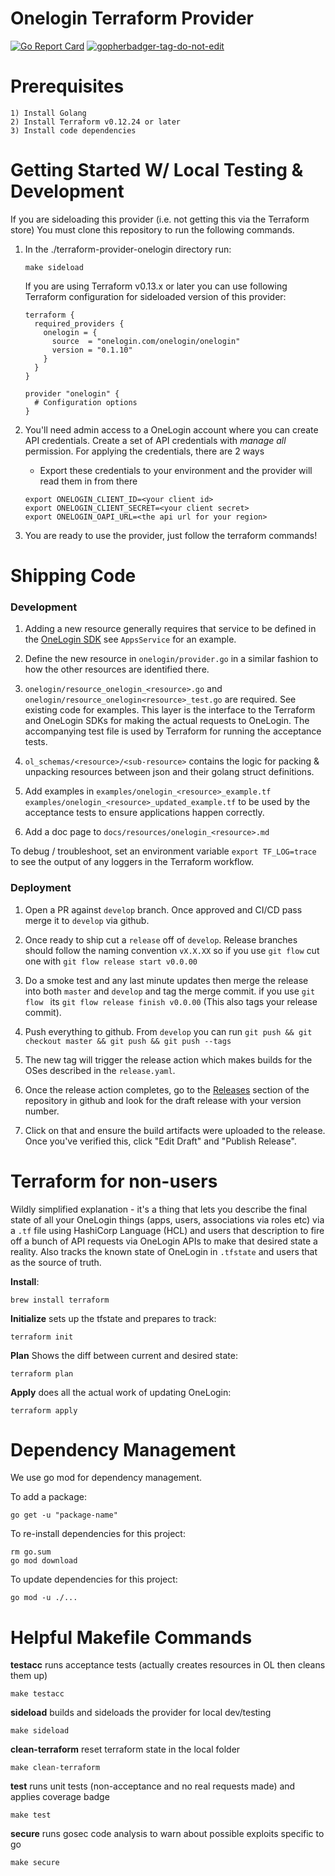 # Onelogin Terraform Provider
[![Go Report Card](https://goreportcard.com/badge/github.com/onelogin/terraform-provider-onelogin)](https://goreportcard.com/report/github.com/onelogin/terraform-provider-onelogin)
<a href='https://github.com/dcaponi/gopherbadger' target='_blank'>![gopherbadger-tag-do-not-edit](https://img.shields.io/badge/Go%20Coverage-100%25-brightgreen.svg?longCache=true&style=flat)</a>

# Prerequisites
    1) Install Golang
    2) Install Terraform v0.12.24 or later
    3) Install code dependencies

# Getting Started W/ Local Testing & Development
If you are sideloading this provider (i.e. not getting this via the Terraform store) You must clone this repository to run the following commands.

1) In the ./terraform-provider-onelogin directory run:
    ```
    make sideload
    ```

    If you are using Terraform v0.13.x or later you can use following Terraform configuration for sideloaded version of this provider:
    ```
    terraform {
      required_providers {
        onelogin = {
          source  = "onelogin.com/onelogin/onelogin"
          version = "0.1.10"
        }
      }
    }

    provider "onelogin" {
      # Configuration options
    }
    ```

2) You'll need admin access to a OneLogin account where you can create API credentials. Create a set of API credentials with _manage all_ permission. For applying the credentials, there are 2 ways

    * Export these credentials to your environment and the provider will read them in from there
    ```
    export ONELOGIN_CLIENT_ID=<your client id>
    export ONELOGIN_CLIENT_SECRET=<your client secret>
    export ONELOGIN_OAPI_URL=<the api url for your region>
    ```

3) You are ready to use the provider, just follow the terraform commands!

# Shipping Code
### Development
1. Adding a new resource generally requires that service to be defined in the [OneLogin SDK](https://github.com/onelogin/onelogin-go-sdk) see `AppsService` for an example.

2. Define the new resource in `onelogin/provider.go` in a similar fashion to how the other resources are identified there.

3. `onelogin/resource_onelogin_<resource>.go` and `onelogin/resource_onelogin<resource>_test.go` are required. See existing code for examples. This layer is the interface to the Terraform and OneLogin SDKs for making the actual requests to OneLogin. The accompanying test file is used by Terraform for running the acceptance tests.

4. `ol_schemas/<resource>/<sub-resource>` contains the logic for packing & unpacking resources between json and their golang struct definitions.

5. Add examples in `examples/onelogin_<resource>_example.tf` `examples/onelogin_<resource>_updated_example.tf` to be used by the acceptance tests to ensure applications happen correctly.

6. Add a doc page to `docs/resources/onelogin_<resource>.md`

To debug / troubleshoot, set an environment variable `export TF_LOG=trace` to see the output of any loggers in the Terraform workflow. 

### Deployment
1. Open a PR against `develop` branch. Once approved and CI/CD pass merge it to `develop` via github.

2. Once ready to ship cut a `release` off of `develop`. Release branches should follow the naming convention `vX.X.XX` so if you use `git flow` cut one with `git flow release start v0.0.00`

3. Do a smoke test and any last minute updates then merge the release into both `master` and `develop` and tag the merge commit. if you use `git flow ` its `git flow release finish v0.0.00` (This also tags your release commit).

4. Push everything to github. From `develop` you can run `git push && git checkout master && git push && git push --tags`

5. The new tag will trigger the release action which makes builds for the OSes described in the `release.yaml`.

6. Once the release action completes, go to the [Releases](https://github.com/onelogin/terraform-provider-onelogin/releases) section of the repository in github and look for the draft release with your version number.

7. Click on that and ensure the build artifacts were uploaded to the release. Once you've verified this, click "Edit Draft" and "Publish Release".

# Terraform for non-users

Wildly simplified explanation - it's a thing that lets you describe the final state of all your OneLogin things (apps, users, associations via roles etc) via a `.tf` file using HashiCorp Language (HCL) and users that description to fire off a bunch of API requests via OneLogin APIs to make that desired state a reality. Also tracks the known state of OneLogin in `.tfstate` and users that as the source of truth.


**Install**:
```
brew install terraform
```

**Initialize** sets up the tfstate and prepares to track:
 ```
terraform init
```

**Plan** Shows the diff between current and desired state:
```
terraform plan
```

**Apply** does all the actual work of updating OneLogin:
```
terraform apply
```

# Dependency Management
We use go mod for dependency management.

To add a package:

```
go get -u "package-name"
```

To re-install dependencies for this project:
```
rm go.sum
go mod download
```

To update dependencies for this project:
```
go mod -u ./...
```

# Helpful Makefile Commands

**testacc** runs acceptance tests (actually creates resources in OL then cleans them up)
```
make testacc
```

**sideload** builds and sideloads the provider for local dev/testing
```
make sideload
```

**clean-terraform** reset terraform state in the local folder
```
make clean-terraform
```

**test** runs unit tests (non-acceptance and no real requests made) and applies coverage badge
```
make test
```

**secure** runs gosec code analysis to warn about possible exploits specific to go
```
make secure
````
